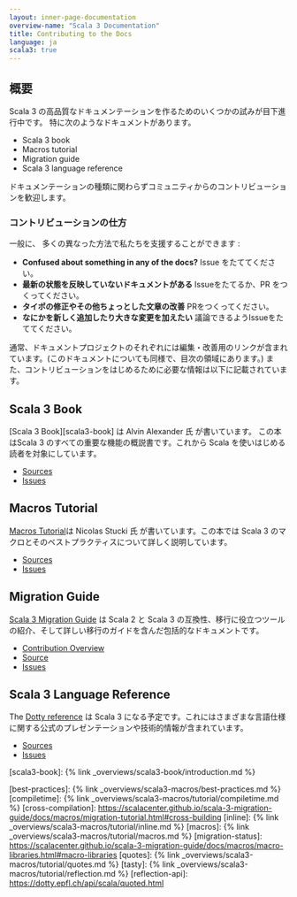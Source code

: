 ```yaml
---
layout: inner-page-documentation
overview-name: "Scala 3 Documentation"
title: Contributing to the Docs
language: ja
scala3: true
---
```


## 概要
Scala 3 の高品質なドキュメンテーションを作るためのいくつかの試みが目下進行中です。
特に次のようなドキュメントがあります。

- Scala 3 book
- Macros tutorial
- Migration guide
- Scala 3 language reference

ドキュメンテーションの種類に関わらずコミュニティからのコントリビューションを歓迎します。


### コントリビューションの仕方
一般に、 多くの異なった方法で私たちを支援することができます :
- **Confused about something in any of the docs?** Issue をたててください。
- **最新の状態を反映していないドキュメントがある** Issueをたてるか、PR をつくってください。
- **タイポの修正やその他ちょっとした文章の改善** PRをつくってください。
- **なにかを新しく追加したり大きな変更を加えたい**  議論できるようIssueをたててください。

通常、ドキュメントプロジェクトのそれぞれには編集・改善用のリンクが含まれています。(このドキュメントについても同様で、目次の領域にあります。) また、コントリビューションをはじめるために必要な情報は以下に記載されています。

## Scala 3 Book
[Scala 3 Book][scala3-book] は Alvin Alexander 氏 が書いています。 この本はScala 3 のすべての重要な機能の概説書です。これから Scala を使いはじめる読者を対象にしています。

- [Sources](https://github.com/scala/docs.scala-lang/tree/master/_overviews/scala3-book)
- [Issues](https://github.com/scala/docs.scala-lang/issues)

## Macros Tutorial
[Macros Tutorial](/scala3/guides/macros)は Nicolas Stucki 氏 が書いています。この本では Scala 3 のマクロとそのベストプラクティスについて詳しく説明しています。 

- [Sources](https://github.com/scala/docs.scala-lang/tree/master/_overviews/scala3-macros)
- [Issues](https://github.com/scala/docs.scala-lang/issues)

## Migration Guide
[Scala 3 Migration Guide](https://scalacenter.github.io/scala-3-migration-guide/) は Scala 2 と Scala 3 の互換性、移行に役立つツールの紹介、そして詳しい移行のガイドを含んだ包括的なドキュメントです。

- [Contribution Overview](https://scalacenter.github.io/scala-3-migration-guide/docs/contributing.html)
- [Source](https://github.com/scalacenter/scala-3-migration-guide)
- [Issues](https://github.com/scalacenter/scala-3-migration-guide/issues)


## Scala 3 Language Reference
The [Dotty reference](https://dotty.epfl.ch/docs/reference/overview.html) は Scala 3 になる予定です。これにはさまざまな言語仕様に関する公式のプレゼンテーションや技術的情報が含まれています。

- [Sources](https://github.com/lampepfl/dotty/tree/master/docs/docs/reference)
- [Issues](https://github.com/lampepfl/dotty/issues)


[scala3-book]: {% link _overviews/scala3-book/introduction.md %}

[best-practices]: {% link _overviews/scala3-macros/best-practices.md %}
[compiletime]: {% link _overviews/scala3-macros/tutorial/compiletime.md %}
[cross-compilation]: https://scalacenter.github.io/scala-3-migration-guide/docs/macros/migration-tutorial.html#cross-building
[inline]: {% link _overviews/scala3-macros/tutorial/inline.md %}
[macros]: {% link _overviews/scala3-macros/tutorial/macros.md %}
[migration-status]: https://scalacenter.github.io/scala-3-migration-guide/docs/macros/macro-libraries.html#macro-libraries
[quotes]: {% link _overviews/scala3-macros/tutorial/quotes.md %}
[tasty]: {% link _overviews/scala3-macros/tutorial/reflection.md %}
[reflection-api]: https://dotty.epfl.ch/api/scala/quoted.html
